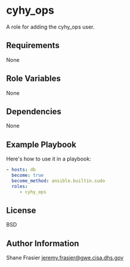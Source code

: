 # cyhy_ops #

A role for adding the cyhy_ops user.

## Requirements ##

None

## Role Variables ##

None

## Dependencies ##

None

## Example Playbook ##

Here's how to use it in a playbook:

```yaml
- hosts: db
  become: true
  become_method: ansible.builtin.sudo
  roles:
     - cyhy_ops
```

## License ##

BSD

## Author Information ##

Shane Frasier <jeremy.frasier@gwe.cisa.dhs.gov>
